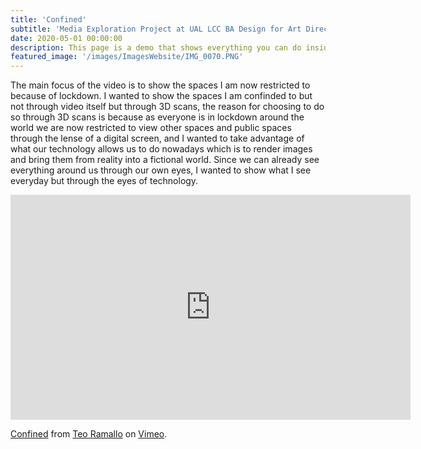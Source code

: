 ```yaml
---
title: 'Confined'
subtitle: 'Media Exploration Project at UAL LCC BA Design for Art Direction.'
date: 2020-05-01 00:00:00
description: This page is a demo that shows everything you can do inside portfolio and blog posts.
featured_image: '/images/ImagesWebsite/IMG_0070.PNG'
---
```

The main focus of the video is to show the spaces I am now restricted to because of lockdown. I wanted to show the spaces I am confinded to but not through video itself but through 3D scans, the reason for choosing to do so through 3D scans is because as everyone is in lockdown around the world we are now restricted to view other spaces and public spaces through the lense of a digital screen, and I wanted to take advantage of what our technology allows us to do nowadays which is to render images and bring them from reality into a fictional world. Since we can already see everything around us through our own eyes, I wanted to show what I see everyday but through the eyes of technology.

<iframe src="https://player.vimeo.com/video/424716906?h=17e8d37b2a" width="640" height="360" frameborder="0" allow="autoplay; fullscreen; picture-in-picture" allowfullscreen></iframe>
<p><a href="https://vimeo.com/424716906">Confined</a> from <a href="https://vimeo.com/user94389428">Teo Ramallo</a> on <a href="https://vimeo.com">Vimeo</a>.</p>